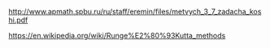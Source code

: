 http://www.apmath.spbu.ru/ru/staff/eremin/files/metvych_3_7_zadacha_koshi.pdf

https://en.wikipedia.org/wiki/Runge%E2%80%93Kutta_methods
